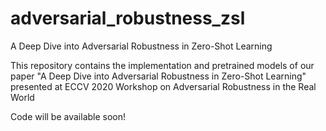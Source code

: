 # adversarial_robustness_zsl
A Deep Dive into Adversarial Robustness in Zero-Shot Learning

This repository contains the implementation and pretrained models of our paper "A Deep Dive into Adversarial Robustness in Zero-Shot Learning" presented at ECCV 2020 Workshop on Adversarial Robustness in the Real World

Code will be available soon!

